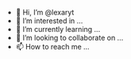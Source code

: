 - 👋 Hi, I’m @lexaryt
- 👀 I’m interested in ...
- 🌱 I’m currently learning ...
- 💞️ I’m looking to collaborate on ...
- 📫 How to reach me ...

<!---
lexaryt/lexaryt is a ✨ special ✨ repository because its `README.md` (this file) appears on your GitHub profile.
You can click the Preview link to take a look at your changes.
--->
